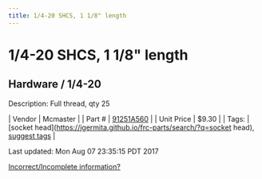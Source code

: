 ```yaml
---
title: 1/4-20 SHCS, 1 1/8" length
---
```


# 1/4-20 SHCS, 1 1/8" length
## Hardware / 1/4-20
Description: 	Full thread, qty 25 

| Vendor | Mcmaster | 
| Part # | [91251A560](https://www.mcmaster.com/#91251A560) | 
| Unit Price | $9.30 | 
| Tags: | [socket head](https://jgermita.github.io/frc-parts/search/?q=socket head), [suggest tags](https://docs.google.com/forms/d/e/1FAIpQLSeWyY8v3RgOty-MyWmh9U0iivNYN_molChYyS-0U-o-kOAv_g/viewform) | 

Last updated: Mon Aug 07 23:35:15 PDT 2017

 [Incorrect/Incomplete information?](https://docs.google.com/forms/d/e/1FAIpQLSeWyY8v3RgOty-MyWmh9U0iivNYN_molChYyS-0U-o-kOAv_g/viewform)